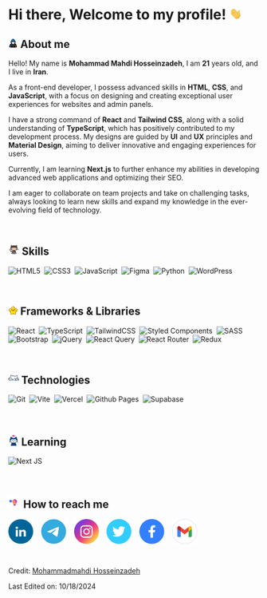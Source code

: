 # Hi there, Welcome to my profile! <img src="https://github.com/mmhosseinzadeh9190/mmhosseinzadeh9190/blob/main/bye-bye.gif?raw=true" width="25px">

## <img src="https://github.com/mmhosseinzadeh9190/mmhosseinzadeh9190/blob/main/about-me.gif?raw=true" width="19px"> About me
Hello! My name is **Mohammad Mahdi Hosseinzadeh**, I am **21** years old, and I live in **Iran**.

As a front-end developer, I possess advanced skills in **HTML**, **CSS**, and **JavaScript**, with a focus on designing and creating exceptional user experiences for websites and admin panels.

I have a strong command of **React** and **Tailwind CSS**, along with a solid understanding of **TypeScript**, which has positively contributed to my development process. My designs are guided by **UI** and **UX** principles and **Material Design**, aiming to deliver innovative and engaging experiences for users.

Currently, I am learning **Next.js** to further enhance my abilities in developing advanced web applications and optimizing their SEO.

I am eager to collaborate on team projects and take on challenging tasks, always looking to learn new skills and expand my knowledge in the ever-evolving field of technology.

<br>

## <img src="https://github.com/mmhosseinzadeh9190/mmhosseinzadeh9190/blob/main/github-cat.gif?raw=true" width ="22px"> Skills
![HTML5](https://img.shields.io/badge/html5-%23E34F26.svg?style=for-the-badge&logo=html5&logoColor=white)&nbsp;
![CSS3](https://img.shields.io/badge/css3-%231572B6.svg?style=for-the-badge&logo=css3&logoColor=white)&nbsp;
![JavaScript](https://img.shields.io/badge/javascript-%23323330.svg?style=for-the-badge&logo=javascript&logoColor=%23F7DF1E)&nbsp;
![Figma](https://img.shields.io/badge/figma-%23F24E1E.svg?style=for-the-badge&logo=figma&logoColor=white)&nbsp;
![Python](https://img.shields.io/badge/python-3670A0?style=for-the-badge&logo=python&logoColor=ffdd54)&nbsp;
![WordPress](https://img.shields.io/badge/WordPress-%23117AC9.svg?style=for-the-badge&logo=WordPress&logoColor=white)&nbsp;

<br>

## <img src="https://github.com/mmhosseinzadeh9190/mmhosseinzadeh9190/blob/main/star.gif?raw=true" width="19px"> Frameworks & Libraries
![React](https://img.shields.io/badge/react-%2320232a.svg?style=for-the-badge&logo=react&logoColor=%2361DAFB)&nbsp;
![TypeScript](https://img.shields.io/badge/typescript-%23007ACC.svg?style=for-the-badge&logo=typescript&logoColor=white)&nbsp;
![TailwindCSS](https://img.shields.io/badge/tailwindcss-%2338B2AC.svg?style=for-the-badge&logo=tailwind-css&logoColor=white)&nbsp;
![Styled Components](https://img.shields.io/badge/styled--components-DB7093?style=for-the-badge&logo=styled-components&logoColor=white)&nbsp;
![SASS](https://img.shields.io/badge/SASS-hotpink.svg?style=for-the-badge&logo=SASS&logoColor=white)&nbsp;
![Bootstrap](https://img.shields.io/badge/bootstrap-%238511FA.svg?style=for-the-badge&logo=bootstrap&logoColor=white)&nbsp;
![jQuery](https://img.shields.io/badge/jquery-%230769AD.svg?style=for-the-badge&logo=jquery&logoColor=white)&nbsp;
![React Query](https://img.shields.io/badge/-React%20Query-FF4154?style=for-the-badge&logo=react%20query&logoColor=white)&nbsp;
![React Router](https://img.shields.io/badge/React_Router-CA4245?style=for-the-badge&logo=react-router&logoColor=white)&nbsp;
![Redux](https://img.shields.io/badge/redux-%23593d88.svg?style=for-the-badge&logo=redux&logoColor=white)&nbsp;

<br>

## <img src="https://github.com/mmhosseinzadeh9190/mmhosseinzadeh9190/blob/main/github-cat-3.gif?raw=true" width ="21px"> Technologies
![Git](https://img.shields.io/badge/git-%23F05033.svg?style=for-the-badge&logo=git&logoColor=white)&nbsp;
![Vite](https://img.shields.io/badge/vite-%23646CFF.svg?style=for-the-badge&logo=vite&logoColor=white)&nbsp;
![Vercel](https://img.shields.io/badge/vercel-%23000000.svg?style=for-the-badge&logo=vercel&logoColor=white)&nbsp;
![Github Pages](https://img.shields.io/badge/github%20pages-121013?style=for-the-badge&logo=github&logoColor=white)&nbsp;
![Supabase](https://img.shields.io/badge/Supabase-3ECF8E?style=for-the-badge&logo=supabase&logoColor=white)&nbsp;

<br>

## <img src="https://github.com/mmhosseinzadeh9190/mmhosseinzadeh9190/blob/main/github-cat-2.gif?raw=true" width="21px"> Learning
![Next JS](https://img.shields.io/badge/Next-black?style=for-the-badge&logo=next.js&logoColor=white)&nbsp;

<br>

## <img src="https://github.com/mmhosseinzadeh9190/mmhosseinzadeh9190/blob/main/lamps.gif?raw=true" width="25px"> How to reach me
<a href="https://www.linkedin.com/in/mohammadmahdi-hossinzadeh" target="blank"><img align="center" src="https://github.com/mmhosseinzadeh9190/mmhosseinzadeh9190/blob/main/linkedin.svg" alt="linkedin" height="50" width="50"></a>&nbsp;&nbsp;&nbsp;
<a href="https://t.me/mmhosseinzadeh9190" target="blank"><img align="center" src="https://github.com/mmhosseinzadeh9190/mmhosseinzadeh9190/blob/main/telegram.svg" alt="telegram" height="50" width="50"></a>&nbsp;&nbsp;&nbsp;
<a href="https://www.instagram.com/hossein_h.z.9190" target="blank"><img align="center" src="https://github.com/mmhosseinzadeh9190/mmhosseinzadeh9190/blob/main/instagram.svg" alt="instagram" height="50" width="50"></a>&nbsp;&nbsp;&nbsp;
<a href="https://x.com/HOSSEIN_HZ9190" target="blank"><img align="center" src="https://github.com/mmhosseinzadeh9190/mmhosseinzadeh9190/blob/main/twitter.svg" alt="twitter" height="50" width="50"></a>&nbsp;&nbsp;&nbsp;
<a href="https://www.facebook.com/hosseinzadeh9190" target="blank"><img align="center" src="https://github.com/mmhosseinzadeh9190/mmhosseinzadeh9190/blob/main/facebook.svg" alt="facebook" height="50" width="50"></a>&nbsp;&nbsp;&nbsp;
<a href="mailto:mohammadmahdihosseinzadeh68@gmail.com" target="blank"><img align="center" src="https://github.com/mmhosseinzadeh9190/mmhosseinzadeh9190/blob/main/gmail.svg" alt="gmail" height="50" width="50"></a>&nbsp;&nbsp;&nbsp;

<br>

Credit: [Mohammadmahdi Hosseinzadeh](https://github.com/mmhosseinzadeh9190)

Last Edited on: 10/18/2024
